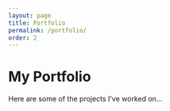 ```yaml
---
layout: page
title: Portfolio
permalink: /portfolio/
order: 2
---
```


# My Portfolio

Here are some of the projects I've worked on...
